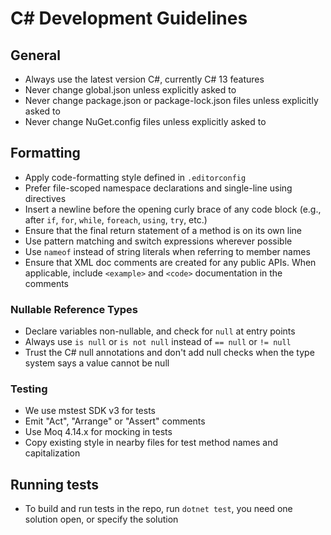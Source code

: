 # C# Development Guidelines

## General

* Always use the latest version C#, currently C# 13 features
* Never change global.json unless explicitly asked to
* Never change package.json or package-lock.json files unless explicitly asked to
* Never change NuGet.config files unless explicitly asked to

## Formatting

* Apply code-formatting style defined in `.editorconfig`
* Prefer file-scoped namespace declarations and single-line using directives
* Insert a newline before the opening curly brace of any code block (e.g., after `if`, `for`, `while`, `foreach`, `using`, `try`, etc.)
* Ensure that the final return statement of a method is on its own line
* Use pattern matching and switch expressions wherever possible
* Use `nameof` instead of string literals when referring to member names
* Ensure that XML doc comments are created for any public APIs. When applicable, include `<example>` and `<code>` documentation in the comments

### Nullable Reference Types

* Declare variables non-nullable, and check for `null` at entry points
* Always use `is null` or `is not null` instead of `== null` or `!= null`
* Trust the C# null annotations and don't add null checks when the type system says a value cannot be null

### Testing

* We use mstest SDK v3 for tests
* Emit "Act", "Arrange" or "Assert" comments
* Use Moq 4.14.x for mocking in tests
* Copy existing style in nearby files for test method names and capitalization

## Running tests

* To build and run tests in the repo, run `dotnet test`, you need one solution open, or specify the solution
